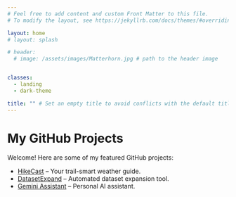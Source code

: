 ```yaml
---
# Feel free to add content and custom Front Matter to this file.
# To modify the layout, see https://jekyllrb.com/docs/themes/#overriding-theme-defaults

layout: home
# layout: splash

# header:
  # image: /assets/images/Matterhorn.jpg # path to the header image


classes:
  - landing
  - dark-theme

title: "" # Set an empty title to avoid conflicts with the default title in the layout
---
```


# My GitHub Projects
Welcome! Here are some of my featured GitHub projects:

<ul>
  <li><a href="https://github.com/A1exan10er/HikeCast" target="_blank">HikeCast</a> – Your trail-smart weather guide.</li>
  <li><a href="https://github.com/A1exan10er/DatasetExpand" target="_blank">DatasetExpand</a> – Automated dataset expansion tool.</li>
  <li><a href="https://github.com/A1exan10er/Gemini_Assistant" target="_blank">Gemini Assistant</a> – Personal AI assistant.</li>
</ul>